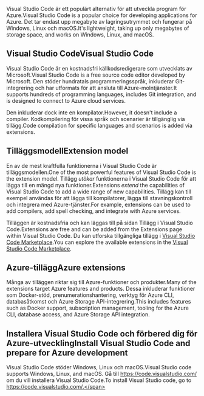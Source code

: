 <span data-ttu-id="74780-101">Visual Studio Code är ett populärt alternativ för att utveckla program för Azure.</span><span class="sxs-lookup"><span data-stu-id="74780-101">Visual Studio Code is a popular choice for developing applications for Azure.</span></span> <span data-ttu-id="74780-102">Det tar endast upp megabyte av lagringsutrymmet och fungerar på Windows, Linux och macOS.</span><span class="sxs-lookup"><span data-stu-id="74780-102">It's lightweight, taking up only megabytes of storage space, and works on Windows, Linux, and macOS.</span></span>

## <a name="visual-studio-code"></a><span data-ttu-id="74780-103">Visual Studio Code</span><span class="sxs-lookup"><span data-stu-id="74780-103">Visual Studio Code</span></span>

<span data-ttu-id="74780-104">Visual Studio Code är en kostnadsfri källkodsredigerare som utvecklats av Microsoft.</span><span class="sxs-lookup"><span data-stu-id="74780-104">Visual Studio Code is a free source code editor developed by Microsoft.</span></span> <span data-ttu-id="74780-105">Den stöder hundratals programmeringsspråk, inkluderar Git-integrering och har utformats för att ansluta till Azure-molntjänster.</span><span class="sxs-lookup"><span data-stu-id="74780-105">It supports hundreds of programming languages, includes Git integration, and is designed to connect to Azure cloud services.</span></span>

<span data-ttu-id="74780-106">Den inkluderar dock inte en kompilator.</span><span class="sxs-lookup"><span data-stu-id="74780-106">However, it doesn't include a compiler.</span></span> <span data-ttu-id="74780-107">Kodkompilering för vissa språk och scenarier är tillgänglig via tillägg.</span><span class="sxs-lookup"><span data-stu-id="74780-107">Code compilation for specific languages and scenarios is added via extensions.</span></span>

## <a name="extension-model"></a><span data-ttu-id="74780-108">Tilläggsmodell</span><span class="sxs-lookup"><span data-stu-id="74780-108">Extension model</span></span>

<span data-ttu-id="74780-109">En av de mest kraftfulla funktionerna i Visual Studio Code är tilläggsmodellen.</span><span class="sxs-lookup"><span data-stu-id="74780-109">One of the most powerful features of Visual Studio Code is the extension model.</span></span> <span data-ttu-id="74780-110">Tillägg _utökar_ funktionerna i Visual Studio Code för att lägga till en mängd nya funktioner.</span><span class="sxs-lookup"><span data-stu-id="74780-110">Extensions _extend_ the capabilities of Visual Studio Code to add a wide range of new capabilities.</span></span> <span data-ttu-id="74780-111">Tillägg kan till exempel användas för att lägga till kompilatorer, lägga till stavningskontroll och integrera med Azure-tjänster.</span><span class="sxs-lookup"><span data-stu-id="74780-111">For example, extensions can be used to add compilers, add spell checking, and integrate with Azure services.</span></span>

<span data-ttu-id="74780-112">Tilläggen är kostnadsfria och kan läggas till på sidan Tillägg i Visual Studio Code.</span><span class="sxs-lookup"><span data-stu-id="74780-112">Extensions are free and can be added from the Extensions page within Visual Studio Code.</span></span> <span data-ttu-id="74780-113">Du kan utforska tillgängliga tillägg i [Visual Studio Code Marketplace](https://marketplace.visualstudio.com/).</span><span class="sxs-lookup"><span data-stu-id="74780-113">You can explore the available extensions in the [Visual Studio Code Marketplace](https://marketplace.visualstudio.com/).</span></span>

## <a name="azure-extensions"></a><span data-ttu-id="74780-114">Azure-tillägg</span><span class="sxs-lookup"><span data-stu-id="74780-114">Azure extensions</span></span>

<span data-ttu-id="74780-115">Många av tilläggen riktar sig till Azure-funktioner och produkter.</span><span class="sxs-lookup"><span data-stu-id="74780-115">Many of the extensions target Azure features and products.</span></span> <span data-ttu-id="74780-116">Dessa inkluderar funktioner som Docker-stöd, prenumerationshantering, verktyg för Azure CLI, databasåtkomst och Azure Storage API-integrering.</span><span class="sxs-lookup"><span data-stu-id="74780-116">This includes features such as Docker support, subscription management, tooling for the Azure CLI, database access, and Azure Storage API integration.</span></span>

## <a name="install-visual-studio-code-and-prepare-for-azure-development"></a><span data-ttu-id="74780-117">Installera Visual Studio Code och förbered dig för Azure-utveckling</span><span class="sxs-lookup"><span data-stu-id="74780-117">Install Visual Studio Code and prepare for Azure development</span></span>

<span data-ttu-id="74780-118">Visual Studio Code stöder Windows, Linux och macOS.</span><span class="sxs-lookup"><span data-stu-id="74780-118">Visual Studio code supports Windows, Linux, and macOS.</span></span> <span data-ttu-id="74780-119">Gå till https://code.visualstudio.com/ om du vill installera Visual Studio Code.</span><span class="sxs-lookup"><span data-stu-id="74780-119">To install Visual Studio code, go to https://code.visualstudio.com/.</span></span>

